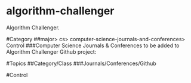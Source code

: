 # algorithm-challenger
Algorithm Challenger.

#Category
##major> cs> computer-science-journals-and-conferences> Control
###Computer Science Journals & Conferences to be added to Algorithm Challenger Github project:

#Topics
##Category/Class
###Journals/Conferences/Github

#Control

